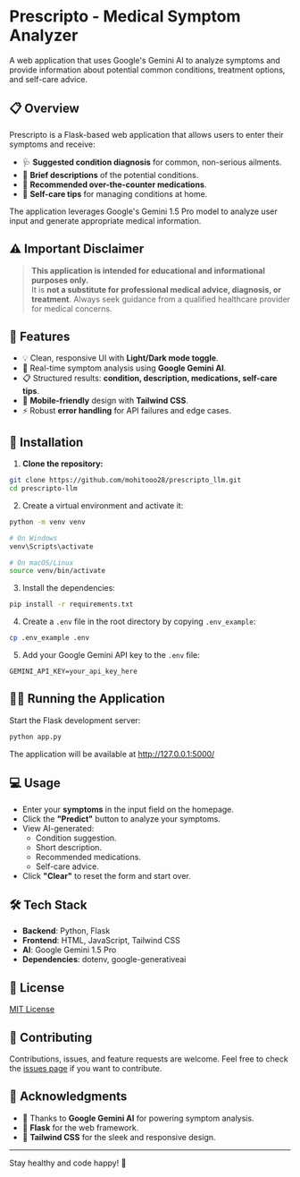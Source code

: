 # Prescripto - Medical Symptom Analyzer

A web application that uses Google's Gemini AI to analyze symptoms and provide information about potential common conditions, treatment options, and self-care advice.

## 📋 Overview

Prescripto is a Flask-based web application that allows users to enter their symptoms and receive:

- 🩺 **Suggested condition diagnosis** for common, non-serious ailments.
- 📖 **Brief descriptions** of the potential conditions.
- 💊 **Recommended over-the-counter medications**.
- 🏡 **Self-care tips** for managing conditions at home.

The application leverages Google's Gemini 1.5 Pro model to analyze user input and generate appropriate medical information.

## ⚠️ Important Disclaimer

> **This application is intended for educational and informational purposes only.**  
It is **not a substitute for professional medical advice, diagnosis, or treatment**. Always seek guidance from a qualified healthcare provider for medical concerns.

## 🚀 Features

- 💡 Clean, responsive UI with **Light/Dark mode toggle**.
- 🤖 Real-time symptom analysis using **Google Gemini AI**.
- 📋 Structured results: **condition, description, medications, self-care tips**.
- 📱 **Mobile-friendly** design with **Tailwind CSS**.
- ⚡ Robust **error handling** for API failures and edge cases.

## 🔧 Installation

1. **Clone the repository:**
```bash
git clone https://github.com/mohitooo28/prescripto_llm.git
cd prescripto-llm
```


2. Create a virtual environment and activate it:
```bash
python -m venv venv

# On Windows
venv\Scripts\activate

# On macOS/Linux
source venv/bin/activate
```


3. Install the dependencies:
```bash
pip install -r requirements.txt
```


4. Create a `.env` file in the root directory by copying `.env_example`:
```bash
cp .env_example .env
```


5. Add your Google Gemini API key to the `.env` file:
```
GEMINI_API_KEY=your_api_key_here
```

## 🏃‍♂️ Running the Application

Start the Flask development server:
```bash
python app.py
```

The application will be available at http://127.0.0.1:5000/

## 💻 Usage

- Enter your **symptoms** in the input field on the homepage.
- Click the **"Predict"** button to analyze your symptoms.
- View AI-generated:
  - Condition suggestion.
  - Short description.
  - Recommended medications.
  - Self-care advice.
- Click **"Clear"** to reset the form and start over.

## 🛠️ Tech Stack

- **Backend**: Python, Flask
- **Frontend**: HTML, JavaScript, Tailwind CSS
- **AI**: Google Gemini 1.5 Pro
- **Dependencies**: dotenv, google-generativeai

## 📝 License

[MIT License](LICENSE)

## 🤝 Contributing

Contributions, issues, and feature requests are welcome. Feel free to check the [issues page](https://github.com/mohitooo28/prescripto_llm/issues) if you want to contribute.

## 📌 Acknowledgments

- 🚀 Thanks to **Google Gemini AI** for powering symptom analysis.
- 🐍 **Flask** for the web framework.
- 🎨 **Tailwind CSS** for the sleek and responsive design.

---

Stay healthy and code happy! 💖
